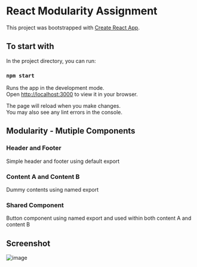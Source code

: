 # React Modularity Assignment

This project was bootstrapped with [Create React App](https://github.com/facebook/create-react-app).

## To start with

In the project directory, you can run:

### `npm start`

Runs the app in the development mode.\
Open [http://localhost:3000](http://localhost:3000) to view it in your browser.

The page will reload when you make changes.\
You may also see any lint errors in the console.

## Modularity - Mutiple Components

### Header and Footer

Simple header and footer using default export

### Content A and Content B
Dummy contents using named export

### Shared Component

Button component using named export and used within both content A and content B

## Screenshot
![image](https://github.com/JoyZhang2023/react-modularity-assignment/assets/137982978/a34b4447-9a87-4dc4-a57e-30d8f02941c3)
